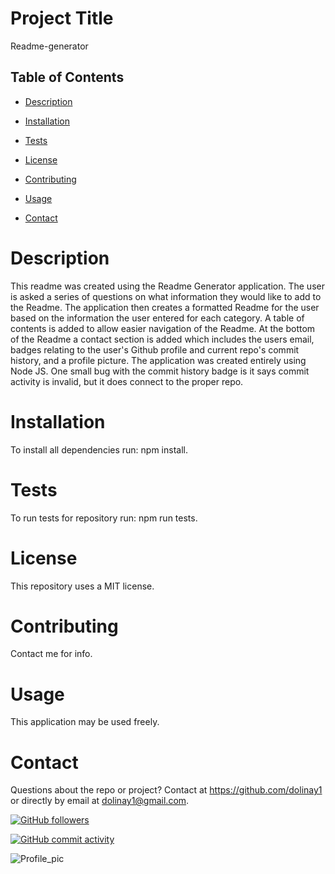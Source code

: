 # Project Title
Readme-generator



## Table of Contents

* [Description](#description)

* [Installation](#installation)

* [Tests](#tests)

* [License](#license)

* [Contributing](#contributing)

* [Usage](#usage)

* [Contact](#contact)




# Description
This readme was created using the Readme Generator application. The user is asked a series of questions on what information they would like to add to the Readme. The application then creates a formatted Readme for the user based on the information the user entered for each category. A table of contents is added to allow easier navigation of the Readme. At the bottom of the Readme a contact section is added which includes the users email, badges relating to the user's Github profile and current repo's commit history, and a profile picture. The application was created entirely using Node JS. One small bug with the commit history badge is it says commit activity is invalid, but it does connect to the proper repo.



# Installation
To install all dependencies run: npm install.



# Tests

To run tests for repository run: npm run tests.



# License
This repository uses a MIT license.



# Contributing
Contact me for info.



# Usage
This application may be used freely.



# Contact
Questions about the repo or project? Contact at	https://github.com/dolinay1 or directly by email at dolinay1@gmail.com.

[![GitHub followers](https://img.shields.io/github/followers/dolinay1?style=social)](https://github.com/dolinay1)

[![GitHub commit activity](https://img.shields.io/github/commit-activity/m/dolinay1/Readme-generator)](https://github.com/dolinay1/Readme-generator/commits/master)

![Profile_pic](https://avatars1.githubusercontent.com/u/43730139?s=400&u=2a4d25d374a9e32196211535a9b4834b2ba9f149&v=4)

